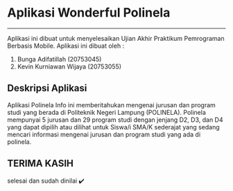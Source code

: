 # Aplikasi Wonderful Polinela
***
Aplikasi ini dibuat untuk menyelesaikan Ujian Akhir Praktikum Pemrograman Berbasis Mobile. Aplikasi ini dibuat oleh :
1. Bunga Adifatillah (20753045)
2. Kevin Kurniawan Wijaya (20753055)

## Deskripsi Aplikasi
Aplikasi Polinela Info ini memberitahukan mengenai jurusan dan program studi yang berada di Politeknik Negeri Lampung (POLINELA). Polinela mempunyai 5 jurusan dan 29 program studi dengan jenjang D2, D3, dan D4 yang dapat dipilih atau dilihat untuk Siswa/i SMA/K sederajat yang sedang mencari informasi mengenai jurusan dan program studi yang ada di polinela.


## TERIMA KASIH



selesai dan sudah dinilai :heavy_check_mark:
